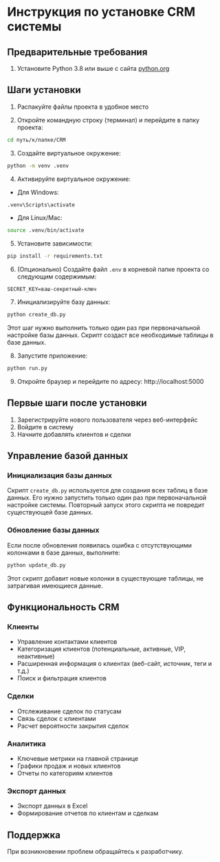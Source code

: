 # Инструкция по установке CRM системы

## Предварительные требования

1. Установите Python 3.8 или выше с сайта [python.org](https://www.python.org/downloads/)

## Шаги установки

1. Распакуйте файлы проекта в удобное место

2. Откройте командную строку (терминал) и перейдите в папку проекта:
```bash
cd путь/к/папке/CRM
```

3. Создайте виртуальное окружение:
```bash
python -m venv .venv
```

4. Активируйте виртуальное окружение:
- Для Windows:
```bash
.venv\Scripts\activate
```
- Для Linux/Mac:
```bash
source .venv/bin/activate
```

5. Установите зависимости:
```bash
pip install -r requirements.txt
```

6. (Опционально) Создайте файл `.env` в корневой папке проекта со следующим содержимым:
```
SECRET_KEY=ваш-секретный-ключ
```

7. Инициализируйте базу данных:
```bash
python create_db.py
```

Этот шаг нужно выполнить только один раз при первоначальной настройке базы данных. Скрипт создаст все необходимые таблицы в базе данных.

8. Запустите приложение:
```bash
python run.py
```

9. Откройте браузер и перейдите по адресу: http://localhost:5000

## Первые шаги после установки

1. Зарегистрируйте нового пользователя через веб-интерфейс
2. Войдите в систему
3. Начните добавлять клиентов и сделки

## Управление базой данных

### Инициализация базы данных
Скрипт `create_db.py` используется для создания всех таблиц в базе данных. Его нужно запустить только один раз при первоначальной настройке системы. Повторный запуск этого скрипта не повредит существующей базе данных.

### Обновление базы данных
Если после обновления появилась ошибка с отсутствующими колонками в базе данных, выполните:
```bash
python update_db.py
```

Этот скрипт добавит новые колонки в существующие таблицы, не затрагивая имеющиеся данные.

## Функциональность CRM

### Клиенты
- Управление контактами клиентов
- Категоризация клиентов (потенциальные, активные, VIP, неактивные)
- Расширенная информация о клиентах (веб-сайт, источник, теги и т.д.)
- Поиск и фильтрация клиентов

### Сделки
- Отслеживание сделок по статусам
- Связь сделок с клиентами
- Расчет вероятности закрытия сделок

### Аналитика
- Ключевые метрики на главной странице
- Графики продаж и новых клиентов
- Отчеты по категориям клиентов

### Экспорт данных
- Экспорт данных в Excel
- Формирование отчетов по клиентам и сделкам

## Поддержка

При возникновении проблем обращайтесь к разработчику. 